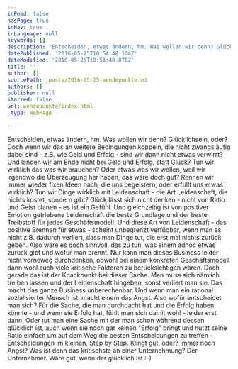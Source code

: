 ```yaml
---
inFeed: false
hasPage: true
inNav: true
inLanguage: null
keywords: []
description: 'Entscheiden, etwas ändern, hm. Was wollen wir denn? Glücklichsein, oder? Doch wenn wir das an weitere Bedingungen koppeln, die nicht zwangsläufig dabei sind - z.B. wie Geld und Erfolg - sind wir dann nicht etwas verwirrt? Und landen wir am Ende nicht bei Geld und Erfolg, statt Glück? Tun wir wirklich das was wir brauchen? Oder etwas was wir wollen, weil wir irgendwo die Überzeugung her haben, das wäre doch gut? Rennen wir immer wieder fixen Ideen nach, die uns begeistern, oder erfüllt uns etwas wirklich? Tun wir Dinge wirklich mit Leidenschaft - die Art Leidenschaft, die nichts kostet, sondern gibt? Glück lässt sich nicht denken - nicht von Ratio und Geist planen - es ist ein Gefühl. Und gleichzeitig ist von positiver Emotion getriebene Leidenschaft die beste Grundlage und der beste Treibstoff für jedes Geschäftsmodell. Und diese Art von Leidenschaft - das positive Brennen für etwas - scheint unbegrenzt verfügbar, wenn man es nicht z.B. dadurch verliert, dass man Dinge tut, die erst mal nichts zurück geben. Also wäre es doch sinnvoll, das zu tun, was einem adhoc etwas zurück gibt und wofür man brennt. Nur kann man dieses Business leider nicht vorneweg durchdenken, obwohl bei einem konkreten Geschäftsmodell dann wohl auch viele kritische Faktoren zu berücksichtigen wären. Doch gerade das ist der Knackpunkt bei dieser Sache. Man muss sich nämlich treiben lassen und der Leidenschaft hingeben, sonst verliert man sie. Das macht das ganze Business unberechenbar. Und wenn man ein rational sozialisierter Mensch ist, macht einem das Angst. Also wofür entscheidet man sich? Für die Sache, die man durchdacht hat und die Erfolg haben könnte - und wenn sie Erfolg hat, fühlt man sich damit wohl - leider erst dann. Oder tut man eine Sache mit der man schon während dessen glücklich ist, auch wenn sie noch gar keinen "Erfolg" bringt und nutzt seine Ratio einfach um auf dem Weg die besten Entscheidungen zu treffen - Entscheidungen im kleinen, Step by Step. Klingt gut, oder? Immer noch Angst? Was ist denn das kritischste an einer Unternehmung? Der Unternehmer. Wäre gut, wenn der glücklich ist :-)'
datePublished: '2016-05-25T10:54:48.104Z'
dateModified: '2016-05-25T10:51:40.876Z'
title: ''
author: []
sourcePath: _posts/2016-05-25-wendepunkte.md
authors: []
publisher: null
starred: false
url: wendepunkte/index.html
_type: WebPage

---
```

Entscheiden, etwas ändern, hm. Was wollen wir denn? Glücklichsein, oder? Doch wenn wir das an weitere Bedingungen koppeln, die nicht zwangsläufig dabei sind - z.B. wie Geld und Erfolg - sind wir dann nicht etwas verwirrt? Und landen wir am Ende nicht bei Geld und Erfolg, statt Glück? Tun wir wirklich das was wir brauchen? Oder etwas was wir wollen, weil wir irgendwo die Überzeugung her haben, das wäre doch gut? Rennen wir immer wieder fixen Ideen nach, die uns begeistern, oder erfüllt uns etwas wirklich? Tun wir Dinge wirklich mit Leidenschaft - die Art Leidenschaft, die nichts kostet, sondern gibt? Glück lässt sich nicht denken - nicht von Ratio und Geist planen - es ist ein Gefühl. Und gleichzeitig ist von positiver Emotion getriebene Leidenschaft die beste Grundlage und der beste Treibstoff für jedes Geschäftsmodell. Und diese Art von Leidenschaft - das positive Brennen für etwas - scheint unbegrenzt verfügbar, wenn man es nicht z.B. dadurch verliert, dass man Dinge tut, die erst mal nichts zurück geben. Also wäre es doch sinnvoll, das zu tun, was einem adhoc etwas zurück gibt und wofür man brennt. Nur kann man dieses Business leider nicht vorneweg durchdenken, obwohl bei einem konkreten Geschäftsmodell dann wohl auch viele kritische Faktoren zu berücksichtigen wären. Doch gerade das ist der Knackpunkt bei dieser Sache. Man muss sich nämlich treiben lassen und der Leidenschaft hingeben, sonst verliert man sie. Das macht das ganze Business unberechenbar. Und wenn man ein rational sozialisierter Mensch ist, macht einem das Angst. Also wofür entscheidet man sich? Für die Sache, die man durchdacht hat und die Erfolg haben könnte - und wenn sie Erfolg hat, fühlt man sich damit wohl - leider erst dann. Oder tut man eine Sache mit der man schon während dessen glücklich ist, auch wenn sie noch gar keinen "Erfolg" bringt und nutzt seine Ratio einfach um auf dem Weg die besten Entscheidungen zu treffen - Entscheidungen im kleinen, Step by Step. Klingt gut, oder? Immer noch Angst? Was ist denn das kritischste an einer Unternehmung? Der Unternehmer. Wäre gut, wenn der glücklich ist :-)